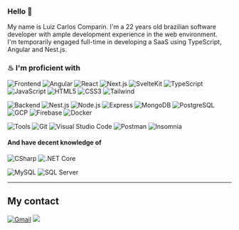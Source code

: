 ### Hello 👋

My name is Luiz Carlos Comparin. I'm a 22 years old brazilian software developer with ample development experience in the web environment. <br>
I'm temporarily engaged full-time in developing a SaaS using TypeScript, Angular and Nest.js.


### ♨ I'm proficient with
![Frontend](https://img.shields.io/badge/-Frontend-5151ff?&logo=Frontend)
![Angular](https://img.shields.io/badge/-Angular-05122A?&logo=angular&logoColor=dd0031)
![React](https://img.shields.io/badge/-React-05122A?&logo=react)
![Next.js](https://img.shields.io/badge/-Next-05122A?&logo=nextdotjs)
![SvelteKit](https://img.shields.io/badge/-SvelteKit-05122A?&logo=svelte&logoColor=ff4700)
![TypeScript](https://img.shields.io/badge/-TypeScript-05122A?&logo=TypeScript)
![JavaScript](https://img.shields.io/badge/-JavaScript-05122A?&logo=JavaScript)
![HTML5](https://img.shields.io/badge/-HTML5-05122A?&logo=html5)
![CSS3](https://img.shields.io/badge/-CSS3-05122A?&logo=css3)
![Tailwind](https://img.shields.io/badge/-TailwindCSS-05122A?&logo=tailwindcss)

![Backend](https://img.shields.io/badge/-Backend-5151ff?&logo=Backend)
![Nest.js](https://img.shields.io/badge/-Nest.js-05122A?&logo=nestjs&logoColor=d9224c)
![Node.js](https://img.shields.io/badge/-Node.js-05122A?&logo=node.js)
![Express](https://img.shields.io/badge/-Express-05122A?&logo=Express)
![MongoDB](https://img.shields.io/badge/-MongoDB-05122A?style=flat&logo=MongoDB)
![PostgreSQL](https://img.shields.io/badge/-PostgreSQL-05122A?style=flat&logo=Postgresql)
![GCP](https://img.shields.io/badge/-Google_Cloud_Platform-05122A?style=flat&logo=googlecloud)
![Firebase](https://img.shields.io/badge/-Firebase-05122A?style=flat&logo=firebase)
![Docker](https://img.shields.io/badge/-Docker-05122A?style=flat&logo=Docker)

![Tools](https://img.shields.io/badge/-Tools­-5151ff?&logo=Tools)
![Git](https://img.shields.io/badge/-Git-05122A?style=flat&logo=git)
![Visual Studio Code](https://img.shields.io/badge/-VS%20Code-05122A?style=flat&logo=visual-studio-code&logoColor=007ACC)
![Postman](https://img.shields.io/badge/-Postman-05122A?style=flat&logo=postman&logoColor=e95723)
![Insomnia](https://img.shields.io/badge/-Insomnia-05122A?&logo=insomnia&logoColor=7800ff)

#### And have decent knowledge of

![CSharp](https://img.shields.io/badge/-CSharp-05122A?&logo=CSharp&logoColor=8d0579)
![.NET Core](https://img.shields.io/badge/-.NET%20Core/MVC-05122A?&logo=dotnet)
<!-- ![Nest.js](https://img.shields.io/badge/-Nest.js-05122A?&logo=nestjs&logoColor=d9224c) -->

![MySQL](https://img.shields.io/badge/-MySQL-05122A?style=flat&logo=MySQL)
![SQL Server](https://img.shields.io/badge/-SQL%20Server-05122A?style=flat&logo=microsoftsqlserver)
<!-- ![SQL](https://img.shields.io/badge/-SQL-05122A?&logo=MySQL) -->


---

## My contact

<p id="socialIcons" align="left">
    <a href="mailto:luizcomparin18@gmail.com">
        <img alt="Gmail" src="https://img.shields.io/badge/luizcomparin18-D14836?style=flat&logo=gmail&logoColor=white" /></a>
    <a href="http://www.linkedin.com/in/luiz-carlos-comparin/" alt="LinkedIn">
        <img src="https://img.shields.io/badge/-LuizComparin-blue?style=flat-square&logo=linkedin" /></a>
</p>
